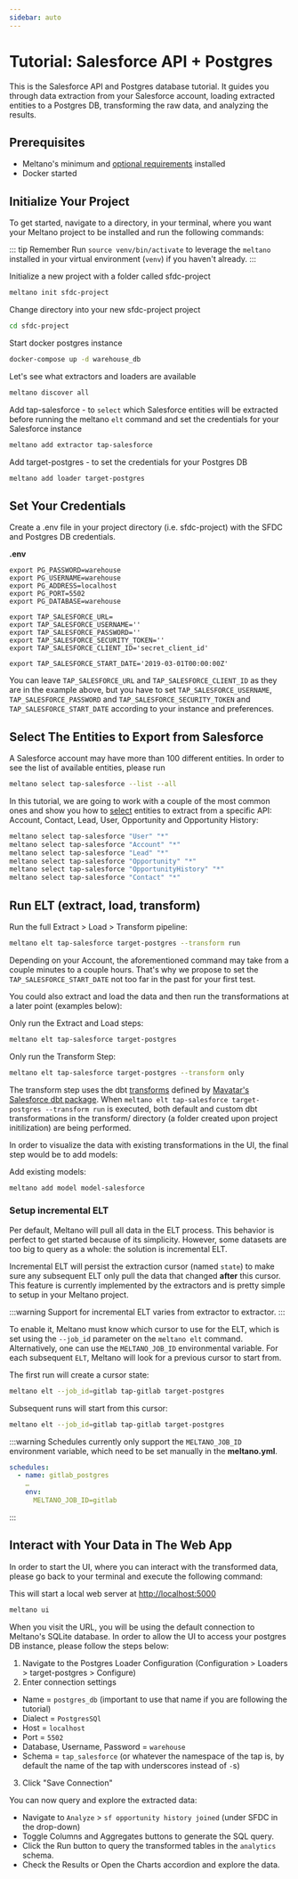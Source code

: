 ```yaml
---
sidebar: auto
---
```


# Tutorial: Salesforce API + Postgres

This is the Salesforce API and Postgres database tutorial. It guides you through data extraction from your Salesforce account, loading extracted entities to a Postgres DB, transforming the raw data, and analyzing the results.

## Prerequisites

- Meltano's minimum and [optional requirements](./installation.html#requirements) installed
- Docker started

## Initialize Your Project

To get started, navigate to a directory, in your terminal, where you want your Meltano project to be installed and run the following commands:

::: tip Remember
Run `source venv/bin/activate` to leverage the `meltano` installed in your virtual environment (`venv`) if you haven't already.
:::

Initialize a new project with a folder called sfdc-project

```bash
meltano init sfdc-project
```

Change directory into your new sfdc-project project

```bash
cd sfdc-project
```

Start docker postgres instance

```bash
docker-compose up -d warehouse_db
```

Let's see what extractors and loaders are available

```bash
meltano discover all
```

Add tap-salesforce - to `select` which Salesforce entities will be extracted before running the meltano `elt` command and set the credentials for your Salesforce instance

```bash
meltano add extractor tap-salesforce
```

Add target-postgres - to set the credentials for your Postgres DB

```bash
meltano add loader target-postgres
```

## Set Your Credentials

Create a .env file in your project directory (i.e. sfdc-project) with the SFDC and Postgres DB credentials.

**.env**

```
export PG_PASSWORD=warehouse
export PG_USERNAME=warehouse
export PG_ADDRESS=localhost
export PG_PORT=5502
export PG_DATABASE=warehouse

export TAP_SALESFORCE_URL=
export TAP_SALESFORCE_USERNAME=''
export TAP_SALESFORCE_PASSWORD=''
export TAP_SALESFORCE_SECURITY_TOKEN=''
export TAP_SALESFORCE_CLIENT_ID='secret_client_id'

export TAP_SALESFORCE_START_DATE='2019-03-01T00:00:00Z'
```

You can leave `TAP_SALESFORCE_URL` and `TAP_SALESFORCE_CLIENT_ID` as they are in the example above, but you have to set `TAP_SALESFORCE_USERNAME`, `TAP_SALESFORCE_PASSWORD` and `TAP_SALESFORCE_SECURITY_TOKEN` and `TAP_SALESFORCE_START_DATE` according to your instance and preferences.

## Select The Entities to Export from Salesforce

A Salesforce account may have more than 100 different entities. In order to see the list of available entities, please run

```bash
meltano select tap-salesforce --list --all
```

In this tutorial, we are going to work with a couple of the most common ones and show you how to [select](/docs/command-line-interface.html#select) entities to extract from a specific API: Account, Contact, Lead, User, Opportunity and Opportunity History:

```bash
meltano select tap-salesforce "User" "*"
meltano select tap-salesforce "Account" "*"
meltano select tap-salesforce "Lead" "*"
meltano select tap-salesforce "Opportunity" "*"
meltano select tap-salesforce "OpportunityHistory" "*"
meltano select tap-salesforce "Contact" "*"
```

## Run ELT (extract, load, transform)

Run the full Extract > Load > Transform pipeline:

```bash
meltano elt tap-salesforce target-postgres --transform run
```

Depending on your Account, the aforementioned command may take from a couple minutes to a couple hours. That's why we propose to set the `TAP_SALESFORCE_START_DATE` not too far in the past for your first test.

You could also extract and load the data and then run the transformations at a later point (examples below):

Only run the Extract and Load steps:

```bash
meltano elt tap-salesforce target-postgres
```

Only run the Transform Step:

```bash
meltano elt tap-salesforce target-postgres --transform only
```

The transform step uses the dbt [transforms](/docs/command-line-interface.html#transform) defined by [Mavatar's Salesforce dbt package](https://gitlab.com/meltano/dbt-tap-salesforce).
When `meltano elt tap-salesforce target-postgres --transform run` is executed, both default and custom dbt transformations in the transform/ directory (a folder created upon project initilization) are being performed.

In order to visualize the data with existing transformations in the UI, the final step would be to add models:

Add existing models:

```bash
meltano add model model-salesforce
```

### Setup incremental ELT

Per default, Meltano will pull all data in the ELT process. This behavior is perfect to get started because of its simplicity. However, some datasets are too big to query as a whole: the solution is incremental ELT.

Incremental ELT will persist the extraction cursor (named `state`) to make sure any subsequent ELT only pull the data that changed **after** this cursor. This feature is currently implemented by the extractors and is pretty simple to setup in your Meltano project.

:::warning
Support for incremental ELT varies from extractor to extractor.
:::

To enable it, Meltano must know which cursor to use for the ELT, which is set using the `--job_id` parameter on the `meltano elt` command.
Alternatively, one can use the `MELTANO_JOB_ID` environmental variable. For each subsequent `ELT`, Meltano will look for a previous cursor to start from.

The first run will create a cursor state:

```bash
meltano elt --job_id=gitlab tap-gitlab target-postgres
```

Subsequent runs will start from this cursor:

```bash
meltano elt --job_id=gitlab tap-gitlab target-postgres
```

:::warning
Schedules currently only support the `MELTANO_JOB_ID` environment variable, which need to be set manually in the **meltano.yml**.

```yaml
schedules:
  - name: gitlab_postgres
    …
    env:
      MELTANO_JOB_ID=gitlab
```

:::

## Interact with Your Data in The Web App

In order to start the UI, where you can interact with the transformed data, please go back to your terminal and execute the following command:

This will start a local web server at [http://localhost:5000](http://localhost:5000)

```bash
meltano ui
```

When you visit the URL, you will be using the default connection to Meltano's SQLite database. In order to allow the UI to access your postgres DB instance, please follow the steps below:

1. Navigate to the Postgres Loader Configuration (Configuration > Loaders > target-postgres > Configure)
2. Enter connection settings

- Name = `postgres_db` (important to use that name if you are following the tutorial)
- Dialect = `PostgresSQl`
- Host = `localhost`
- Port = `5502`
- Database, Username, Password = `warehouse`
- Schema = `tap_salesforce` (or whatever the namespace of the tap is, by default the name of the tap with underscores instead of `-`s)

3. Click "Save Connection"

You can now query and explore the extracted data:

- Navigate to `Analyze` > `sf opportunity history joined` (under SFDC in the drop-down)
- Toggle Columns and Aggregates buttons to generate the SQL query.
- Click the Run button to query the transformed tables in the `analytics` schema.
- Check the Results or Open the Charts accordion and explore the data.
